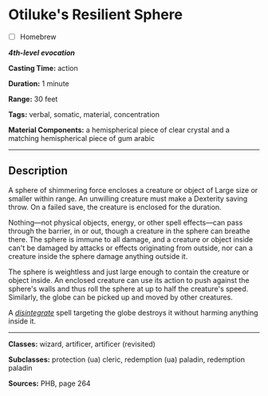 # Otiluke's Resilient Sphere

- [ ] Homebrew

***4th-level evocation***

**Casting Time:** action

**Duration:** 1 minute

**Range:** 30 feet

**Tags:** verbal, somatic, material, concentration

**Material Components:** a hemispherical piece of clear crystal and a matching hemispherical piece of gum arabic

---

## Description
A sphere of shimmering force encloses a creature or object of Large size or smaller within range.
An unwilling creature must make a Dexterity saving throw.
On a failed save, the creature is enclosed for the duration.

Nothing&mdash;not physical objects, energy, or other spell effects&mdash;can pass through the barrier, in or out, though a creature in the sphere can breathe there.
The sphere is immune to all damage, and a creature or object inside can't be damaged by attacks or effects originating from outside, nor can a creature inside the sphere damage anything outside it.

The sphere is weightless and just large enough to contain the creature or object inside.
An enclosed creature can use its action to push against the sphere's walls and thus roll the sphere at up to half the creature's speed.
Similarly, the globe can be picked up and moved by other creatures.

A [*disintegrate*](./disintegrate) spell targeting the globe destroys it without harming anything inside it.

---

**Classes:** wizard, artificer, artificer (revisited)

**Subclasses:** protection (ua) cleric, redemption (ua) paladin, redemption paladin

**Sources:** PHB, page 264

<!-- QA Pass: Very Poor 👎 -->
